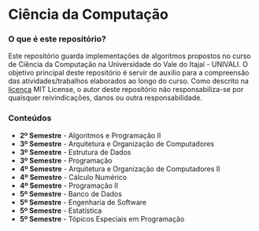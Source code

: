 ﻿# Ciência da Computação

### O que é este repositório?

Este repositório guarda implementações de algoritmos propostos no curso de
Ciência da Computação na Universidade do Vale do Itajaí - UNIVALI. O objetivo
principal deste repositório é servir de auxílio para a compreensão das atividades/trabalhos
elaborados ao longo do curso. Como descrito na [licença](LICENSE) MIT License, o autor deste repositório
não responsabiliza-se por quaisquer reivindicações, danos ou outra responsabilidade.

### Conteúdos

- **2º Semestre** - Algoritmos e Programação II
- **3º Semestre** - Arquitetura e Organização de Computadores
- **3º Semestre** - Estrutura de Dados
- **3º Semestre** - Programação
- **4º Semestre** - Arquitetura e Organização de Computadores II
- **4º Semestre** - Cálculo Numérico
- **4º Semestre** - Programação II
- **5º Semestre** - Banco de Dados
- **5º Semestre** - Engenharia de Software
- **5º Semestre** - Estatística
- **5º Semestre** - Tópicos Especiais em Programação

